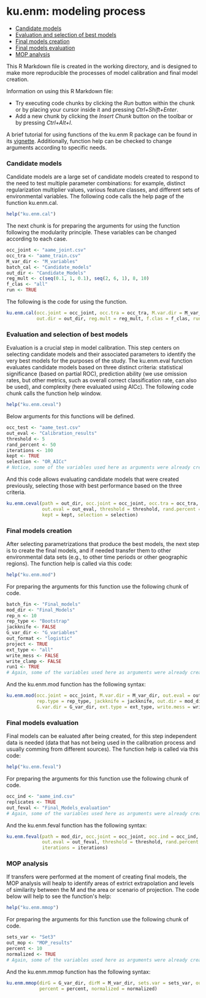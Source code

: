 ku.enm: modeling process
================

-   [Candidate models](#candidate-models)
-   [Evaluation and selection of best models](#evaluation-and-selection-of-best-models)
-   [Final models creation](#final-models-creation)
-   [Final models evaluation](#final-models-evaluation)
-   [MOP analysis](#mop-analysis)

This R Markdown file is created in the working directory, and is designed to make more reproducible the processes of model calibration and final model creation.

Information on using this R Markdown file:

-   Try executing code chunks by clicking the *Run* button within the chunk or by placing your cursor inside it and pressing *Ctrl+Shift+Enter*.
-   Add a new chunk by clicking the *Insert Chunk* button on the toolbar or by pressing *Ctrl+Alt+I*.

A brief tutorial for using functions of the ku.enm R package can be found in its <a href="https://github.com/manubio13/ku.enm" target="_blank">vignette</a>. Additionally, function help can be checked to change arguments according to specific needs.

### Candidate models

Candidate models are a large set of candidate models created to respond to the need to test multiple parameter combinations: for example, distinct regularization multiplier values, various feature classes, and different sets of environmental variables. The following code calls the help page of the function ku.enm.cal.

``` r
help("ku.enm.cal")
```

The next chunk is for preparing the arguments for using the function following the modularity principle. These variables can be changed according to each case.

``` r
occ_joint <- "aame_joint.csv"
occ_tra <- "aame_train.csv"
M_var_dir <- "M_variables"
batch_cal <- "Candidate_models"
out_dir <- "Candidate_Models"
reg_mult <- c(seq(0.1, 1, 0.1), seq(2, 6, 1), 8, 10)
f_clas <- "all"
run <- TRUE
```

The following is the code for using the function.

``` r
ku.enm.cal(occ.joint = occ_joint, occ.tra = occ_tra, M.var.dir = M_var_dir, batch = batch_cal,
           out.dir = out_dir, reg.mult = reg_mult, f.clas = f_clas, run = run)
```

### Evaluation and selection of best models

Evaluation is a crucial step in model calibration. This step centers on selecting candidate models and their associated parameters to identify the very best models for the purposes of the study. The ku.enm.eval function evaluates candidate models based on three distinct criteria: statistical significance (based on partial ROC), prediction ability (we use omission rates, but other metrics, such as overall correct classification rate, can also be used), and complexity (here evaluated using AICc). The following code chunk calls the function help window.

``` r
help("ku.enm.ceval")
```

Below arguments for this functions will be defined.

``` r
occ_test <- "aame_test.csv"
out_eval <- "Calibration_results"
threshold <- 5
rand_percent <- 50
iterations <- 100
kept <- TRUE
selection <- "OR_AICc"
# Notice, some of the variables used here as arguments were already created for the previous function
```

And this code allows evaluating candidate models that were created previously, selecting those with best performance based on the three criteria.

``` r
ku.enm.ceval(path = out_dir, occ.joint = occ_joint, occ.tra = occ_tra, occ.test = occ_test, batch = batch_cal,
             out.eval = out_eval, threshold = threshold, rand.percent = rand_percent, iterations = iterations,
             kept = kept, selection = selection)
```

### Final models creation

After selecting parametrizations that produce the best models, the next step is to create the final models, and if needed transfer them to other environmental data sets (e.g., to other time periods or other geographic regions). The function help is called via this code:

``` r
help("ku.enm.mod")
```

For preparing the arguments for this function use the following chunk of code.

``` r
batch_fin <- "Final_models"
mod_dir <- "Final_Models"
rep_n <- 10
rep_type <- "Bootstrap"
jackknife <- FALSE
G_var_dir <- "G_variables"
out_format <- "logistic"
project <- TRUE
ext_type <- "all"
write_mess <- FALSE
write_clamp <- FALSE
run1 <- TRUE
# Again, some of the variables used here as arguments were already created for the previous functions
```

And the ku.enm.mod function has the following syntax:

``` r
ku.enm.mod(occ.joint = occ_joint, M.var.dir = M_var_dir, out.eval = out_eval, batch = batch_fin, rep.n = rep_n,
           rep.type = rep_type, jackknife = jackknife, out.dir = mod_dir, out.format = out_format, project = project,
           G.var.dir = G_var_dir, ext.type = ext_type, write.mess = write_mess, write.clamp = write_clamp, run = run1)
```

### Final models evaluation

Final models can be ealuated after being created, for this step independent data is needed (data that has not being used in the calibration process and usually comming from different sources). The function help is called via this code:

``` r
help("ku.enm.feval")
```

For preparing the arguments for this function use the following chunk of code.

``` r
occ_ind <- "aame_ind.csv"
replicates <- TRUE
out_feval <- "Final_Models_evaluation"
# Again, some of the variables used here as arguments were already created for the previous functions
```

And the ku.enm.feval function has the following syntax:

``` r
ku.enm.feval(path = mod_dir, occ.joint = occ_joint, occ.ind = occ_ind, replicates = replicates,
             out.eval = out_feval, threshold = threshold, rand.percent = rand_percent,
             iterations = iterations)
```

### MOP analysis

If transfers were performed at the moment of creating final models, the MOP analysis will healp to identify areas of extrict extrapolation and levels of similarity between the M and the area or scenario of projection. The code below will help to see the function's help:

``` r
help("ku.enm.mmop")
```

For preparing the arguments for this function use the following chunk of code.

``` r
sets_var <- "Set3"
out_mop <- "MOP_results"
percent <- 10
normalized <- TRUE
# Again, some of the variables used here as arguments were already created for the previous functions
```

And the ku.enm.mmop function has the following syntax:

``` r
ku.enm.mmop(dirG = G_var_dir, dirM = M_var_dir, sets.var = sets_var, out.mop = out_mop,
            percent = percent, normalized = normalized)
```
